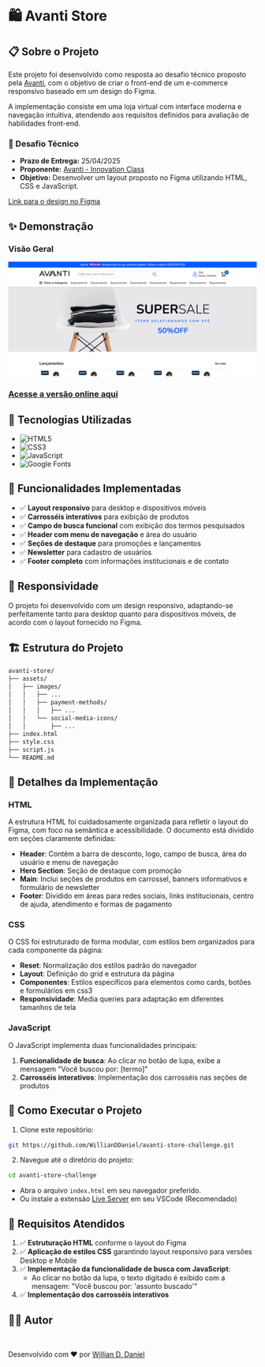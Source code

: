 # 🛍️ Avanti Store

## 📋 Sobre o Projeto

Este projeto foi desenvolvido como resposta ao desafio técnico proposto pela [Avanti](https://penseavanti.com.br/ecommerce/lp-carreiras-innovation-class/), com o objetivo de criar o front-end de um e-commerce responsivo baseado em um design do Figma.

A implementação consiste em uma loja virtual com interface moderna e navegação intuitiva, atendendo aos requisitos definidos para avaliação de habilidades front-end.

### 🚀 Desafio Técnico
- **Prazo de Entrega:** 25/04/2025
- **Proponente:** [Avanti - Innovation Class](https://penseavanti.com.br/ecommerce/lp-carreiras-innovation-class/)
- **Objetivo:** Desenvolver um layout proposto no Figma utilizando HTML, CSS e JavaScript.

[Link para o design no Figma](https://www.figma.com/proto/DqtFxC6312M32mLt8FpJjq/innovation-class?page-id=13%3A673&node-id=13-920&viewport=346%2C140%2C0.11&t=HyGGDSs83f1vbqMJ-1&scaling=scale-down&content-scaling=fixed)

## ✨ Demonstração

### Visão Geral
![Screenshot da Página Inicial](./assets/images/screenshots/image.png)

### [Acesse a versão online aqui](https://willianddaniel.github.io/avanti-store-challenge/)

## 🔧 Tecnologias Utilizadas

- ![HTML5](https://img.shields.io/badge/HTML5-E34F26?style=for-the-badge&logo=html5&logoColor=white)
- ![CSS3](https://img.shields.io/badge/CSS3-1572B6?style=for-the-badge&logo=css3&logoColor=white)
- ![JavaScript](https://img.shields.io/badge/JavaScript-F7DF1E?style=for-the-badge&logo=javascript&logoColor=black)
- ![Google Fonts](https://img.shields.io/badge/Google_Fonts-4285F4?style=for-the-badge&logo=google&logoColor=white)

## 🎯 Funcionalidades Implementadas

- ✅ **Layout responsivo** para desktop e dispositivos móveis
- ✅ **Carrosséis interativos** para exibição de produtos
- ✅ **Campo de busca funcional** com exibição dos termos pesquisados
- ✅ **Header com menu de navegação** e área do usuário
- ✅ **Seções de destaque** para promoções e lançamentos
- ✅ **Newsletter** para cadastro de usuários
- ✅ **Footer completo** com informações institucionais e de contato

## 📱 Responsividade

O projeto foi desenvolvido com um design responsivo, adaptando-se perfeitamente tanto para desktop quanto para dispositivos móveis, de acordo com o layout fornecido no Figma.

## 🏗️ Estrutura do Projeto

```
avanti-store/
├── assets/
│   ├── images/
│   │   ├── ...
│   │   ├── payment-methods/
│   │   │   ├── ...
│   │   └── social-media-icons/
│   │       ├── ...
├── index.html
├── style.css
├── script.js
└── README.md
```

## 📝 Detalhes da Implementação

### HTML

A estrutura HTML foi cuidadosamente organizada para refletir o layout do Figma, com foco na semântica e acessibilidade. O documento está dividido em seções claramente definidas:

- **Header**: Contém a barra de desconto, logo, campo de busca, área do usuário e menu de navegação
- **Hero Section**: Seção de destaque com promoção
- **Main**: Inclui seções de produtos em carrossel, banners informativos e formulário de newsletter
- **Footer**: Dividido em áreas para redes sociais, links institucionais, centro de ajuda, atendimento e formas de pagamento

### CSS

O CSS foi estruturado de forma modular, com estilos bem organizados para cada componente da página:

- **Reset**: Normalização dos estilos padrão do navegador
- **Layout**: Definição do grid e estrutura da página
- **Componentes**: Estilos específicos para elementos como cards, botões e formulários em css3
- **Responsividade**: Media queries para adaptação em diferentes tamanhos de tela

### JavaScript

O JavaScript implementa duas funcionalidades principais:

1. **Funcionalidade de busca**: Ao clicar no botão de lupa, exibe a mensagem "Você buscou por: [termo]"
2. **Carrosséis interativos**: Implementação dos carrosséis nas seções de produtos

## 🚀 Como Executar o Projeto

1. Clone este repositório:
```bash
git https://github.com/WillianDDaniel/avanti-store-challenge.git
```

2. Navegue até o diretório do projeto:
```bash
cd avanti-store-challenge
```

- Abra o arquivo `index.html` em seu navegador preferido.
- Ou instale a extensão [Live Server](https://marketplace.visualstudio.com/items?itemName=ritwickdey.LiveServer) em seu VSCode (Recomendado)

## 📌 Requisitos Atendidos

1. ✅ **Estruturação HTML** conforme o layout do Figma
2. ✅ **Aplicação de estilos CSS** garantindo layout responsivo para versões Desktop e Mobile
3. ✅ **Implementação da funcionalidade de busca com JavaScript**:
   - Ao clicar no botão da lupa, o texto digitado é exibido com a mensagem: "Você buscou por: 'assunto buscado'"
4. ✅ **Implementação dos carrosséis interativos**

## 👨‍💻 Autor

<img style="border-radius: 50%;" src="https://avatars.githubusercontent.com/WillianDDaniel" width="100px;" alt=""/>

Desenvolvido com ❤️ por [Willian D. Daniel](https://willianddaniel.github.io/portfolio/)